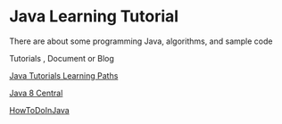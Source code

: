 # Java Learning Tutorial

There are about some programming Java, algorithms, and sample code

Tutorials , Document or Blog

[Java Tutorials Learning Paths](https://docs.oracle.com/javase/tutorial/tutorialLearningPaths.html)

[Java 8 Central](https://www.oracle.com/technetwork/java/javase/overview/java8-2100321.html)

[HowToDoInJava](https://howtodoinjava.com/)
